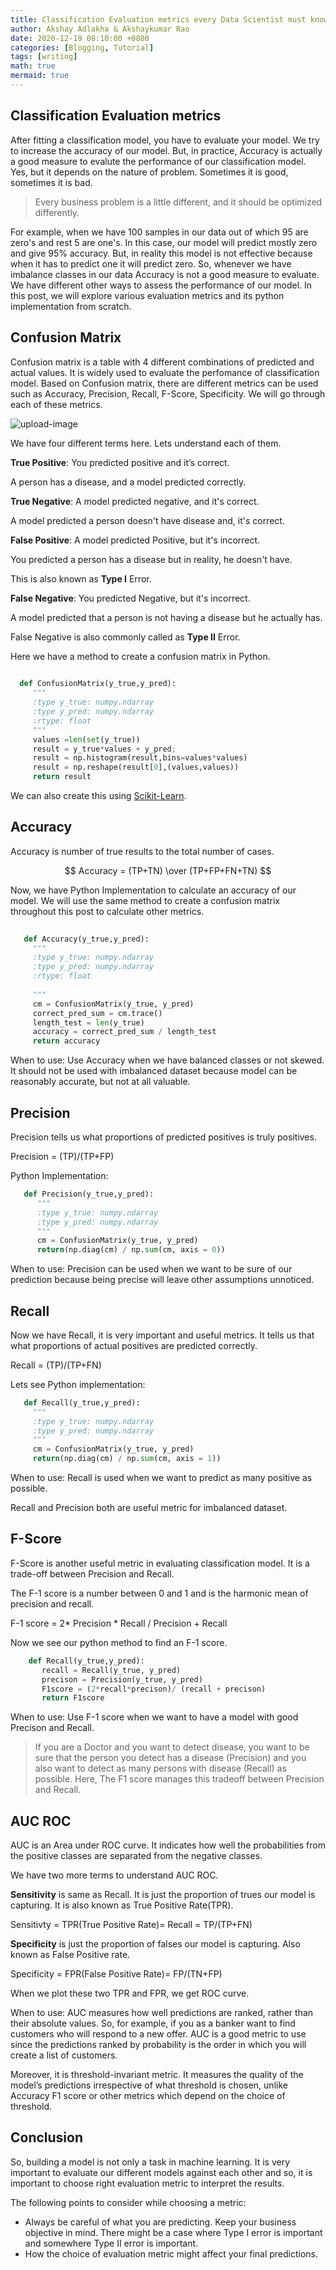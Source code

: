 ```yaml
---
title: Classification Evaluation metrics every Data Scientist must know And when exactly to use them?
author: Akshay Adlakha & Akshaykumar Rao
date: 2020-12-19 08:10:00 +0800
categories: [Blogging, Tutorial]
tags: [writing]
math: true
mermaid: true
---
```



## Classification Evaluation metrics

After fitting a classification model, you have to evaluate your model. We try to increase the accuracy of our model. But, in practice, Accuracy is actually a good measure to evalute the performance of our classification model. Yes, but it depends on the nature of problem. Sometimes it is good, sometimes it is bad.  

> Every business problem is a little different, and it should be optimized differently.

For example, when we have 100 samples in our data out of which 95 are zero's and rest 5 are one's. In this case, our model will predict mostly zero and give 95% accuracy. But, in reality this model is not effective because when it has to predict one it will predict zero. So, whenever we have imbalance classes in our data Accuracy is not a good measure to evaluate. We have different other ways to assess the performance of our model. In this post, we will explore various evaluation metrics and its python implementation from scratch. 

## Confusion Matrix

Confusion matrix is a table with 4 different combinations of predicted and actual values. It is widely used to evaluate the perfomance of classification model. Based on Confusion matrix, there are different metrics can be used such as Accuracy, Precision, Recall, F-Score, Specificity. We will go through each of these metrics.

![upload-image](/assets/img/sample/confusion.png)

We have four different terms here. Lets understand each of them.

<b>True Positive</b>: You predicted positive and it’s correct.

A person has a disease, and a model predicted correctly.

<b>True Negative</b>: A model predicted negative, and it's correct.

A model predicted a person doesn't have disease and, it's correct.

<b>False Positive</b>: A model predicted Positive, but it's incorrect.

You predicted a person has a disease but in reality, he doesn't have.

This is also known as <b> Type I</b> Error. 

<b>False Negative</b>: You predicted Negative, but it's incorrect.

A model predicted that a person is not having a disease but he actually has.

False Negative is also commonly called as <b> Type II</b> Error. 

Here we have a method to create a confusion matrix in Python.

``` python
  
  def ConfusionMatrix(y_true,y_pred):
     """
     :type y_true: numpy.ndarray
     :type y_pred: numpy.ndarray
     :rtype: float
     """
     values =len(set(y_true))
     result = y_true*values + y_pred;
     result = np.histogram(result,bins=values*values)
     result = np.reshape(result[0],(values,values))
     return result

```

We can also create this using [Scikit-Learn](https://scikit-learn.org/stable/modules/generated/sklearn.metrics.confusion_matrix.html).

## Accuracy

Accuracy is number of true results to the total number of cases.

$$ Accuracy = (TP+TN) \over (TP+FP+FN+TN) $$

Now, we have Python Implementation to calculate an accuracy of our model. We will use the same method to create a confusion matrix throughout this post to calculate other metrics.

```python
  
   def Accuracy(y_true,y_pred):
     """
     :type y_true: numpy.ndarray
     :type y_pred: numpy.ndarray
     :rtype: float
    
     """
     cm = ConfusionMatrix(y_true, y_pred)
     correct_pred_sum = cm.trace()
     length_test = len(y_true)
     accuracy = correct_pred_sum / length_test
     return accuracy
```

When to use: Use Accuracy when we have balanced classes or not skewed. It should not be used with imbalanced dataset because model can be reasonably accurate, but not at all valuable.

## Precision

Precision tells us what proportions of predicted positives is truly positives.

Precision = (TP)/(TP+FP)

Python Implementation:

```python
   def Precision(y_true,y_pred):
      """
      :type y_true: numpy.ndarray
      :type y_pred: numpy.ndarray
      """
      cm = ConfusionMatrix(y_true, y_pred)
      return(np.diag(cm) / np.sum(cm, axis = 0)) 
```

When to use: Precision can be used when we want to be sure of our prediction because being precise will leave other assumptions unnoticed.

## Recall

Now we have Recall, it is very important and useful metrics. It tells us that what proportions of actual positives are predicted correctly.

Recall = (TP)/(TP+FN)

Lets see Python implementation:

```python
   def Recall(y_true,y_pred):
     """
     :type y_true: numpy.ndarray
     :type y_pred: numpy.ndarray
     """
     cm = ConfusionMatrix(y_true, y_pred)
     return(np.diag(cm) / np.sum(cm, axis = 1))
```

When to use: Recall is used when we want to predict as many positive as possible. 

Recall and Precision both are useful metric for imbalanced dataset.

## F-Score

F-Score is another useful metric in evaluating classification model. It is a trade-off between Precision and Recall.

The F-1 score is a number between 0 and 1 and is the harmonic mean of precision and recall.

F-1 score = 2* Precision * Recall / Precision + Recall

Now we see our python method to find an F-1 score.

``` python
    def Recall(y_true,y_pred):
       recall = Recall(y_true, y_pred)
       precison = Precision(y_true, y_pred)
       F1score = (2*recall*precison)/ (recall + precison)
       return F1score
```

When to use: Use F-1 score when we want to have a model with good Precison and Recall.

> If you are a Doctor and you want to detect disease, you want to be sure that the person you detect has a disease (Precision) and you also want to detect as many persons with disease (Recall) as possible. Here, The F1 score manages this tradeoff between Precision and Recall.

## AUC ROC

AUC is an Area under ROC curve. It indicates how well the probabilities from the positive classes are separated from the negative classes.

We have two more terms to understand AUC ROC.

<b>Sensitivity</b> is same as Recall. It is just the proportion of trues our model is capturing. It is also known as True Positive Rate(TPR).

Sensitivty = TPR(True Positive Rate)= Recall = TP/(TP+FN)

<b>Specificity</b> is just the proportion of falses our model is capturing. Also known as False Positive rate.

Specificity = FPR(False Positive Rate)= FP/(TN+FP)

When we plot these two TPR and FPR, we get ROC curve. 

When to use: AUC measures how well predictions are ranked, rather than their absolute values. So, for example, if you as a banker want to find customers who will respond to a new offer. AUC is a good metric to use since the predictions ranked by probability is the order in which you will create a list of customers. 

Moreover, it is threshold-invariant metric. It measures the quality of the model’s predictions irrespective of what threshold is chosen, unlike Accuracy F1 score or other metrics which depend on the choice of threshold.

## Conclusion

So, building a model is not only a task in machine learning. It is very important to evaluate our different models against each other and so, it is important to choose right evaluation metric to interpret the results. 

The following points to consider while choosing a metric:

- Always be careful of what you are predicting. Keep your business objective in mind. There might be a case where Type I error is important and somewhere Type II error is important.
- How the choice of evaluation metric might affect your final predictions.



